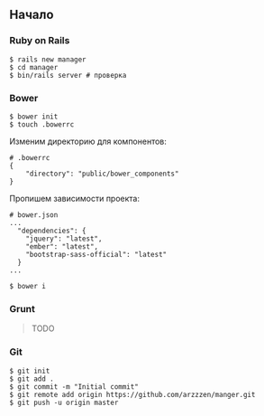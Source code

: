 ## Начало
### Ruby on Rails
```
$ rails new manager
$ cd manager
$ bin/rails server # проверка
```
### Bower
```
$ bower init
$ touch .bowerrc
```
Изменим директорию для компонентов:
```
# .bowerrc
{
	"directory": "public/bower_components"
}
```
Пропишем зависимости проекта:
```
# bower.json
...
  "dependencies": {
    "jquery": "latest",
    "ember": "latest",
    "bootstrap-sass-official": "latest"
  }
...
```

```
$ bower i
```

### Grunt
> TODO

### Git

```
$ git init
$ git add .
$ git commit -m "Initial commit"
$ git remote add origin https://github.com/arzzzen/manger.git
$ git push -u origin master
```